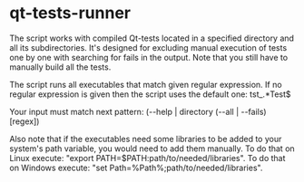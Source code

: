 qt-tests-runner
==============

The script works with compiled Qt-tests located in a specified directory and all its subdirectories.
It's designed for excluding manual execution of tests one by one with searching for fails in the output.
Note that you still have to manually build all the tests.

The script runs all executables that match given regular expression.
If no regular expression is given then the script uses the default one: tst_.*Test$

Your input must match next pattern: (--help | directory (--all | --fails) [regex])

Also note that if the executables need some libraries to be added to your system's path variable, you would need to add them manually.
To do that on Linux execute: "export PATH=$PATH:path/to/needed/libraries".
To do that on Windows execute: "set Path=%Path%;path/to/needed/libraries".